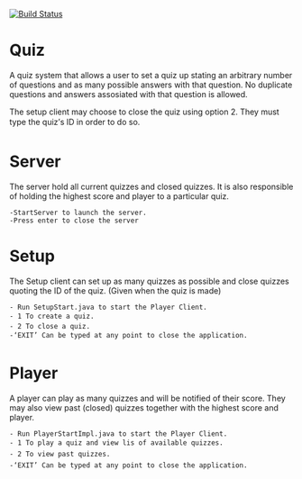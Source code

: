 [![Build Status](https://travis-ci.org/kokamo01/Quiz.svg?branch=master)](https://travis-ci.org/kokamo01/Quiz)


Quiz
=========

A quiz system that allows a user to set a quiz up stating an arbitrary number of questions and as many possible answers with that question. No duplicate questions and answers assosiated with that question is allowed. 

The setup client may choose to close the quiz using option 2.
They must type the quiz’s ID in order to do so.


Server
=========
The server hold all current quizzes and closed quizzes. 
It is also responsible of holding the highest score and player to a particular quiz.

    -StartServer to launch the server.
    -Press enter to close the server

Setup
=========

The Setup client can set up as many quizzes as possible and close quizzes 
quoting the ID of the quiz. (Given when the quiz is made)

    - Run SetupStart.java to start the Player Client.
    - 1 To create a quiz.
    - 2 To close a quiz.
    -‘EXIT’ Can be typed at any point to close the application.


Player
=========

A player can play as many quizzes and will be notified of their score.
They may also view past (closed) quizzes together with the highest score and player.

    - Run PlayerStartImpl.java to start the Player Client.
    - 1 To play a quiz and view lis of available quizzes. 
    - 2 To view past quizzes.
    -‘EXIT’ Can be typed at any point to close the application.

